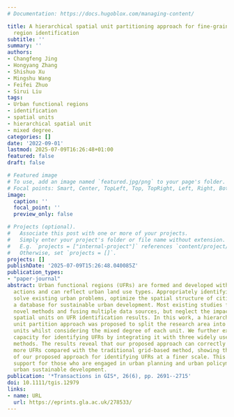 ```yaml
---
# Documentation: https://docs.hugoblox.com/managing-content/

title: A hierarchical spatial unit partitioning approach for fine-grained urban functional
  region identification
subtitle: ''
summary: ''
authors:
- Changfeng Jing
- Hongyang Zhang
- Shishuo Xu
- Mingshu Wang
- Feifei Zhuo
- Sirui Liu
tags:
- Urban functional regions
- identification
- spatial units
- hierarchical spatial unit
- mixed degree.
categories: []
date: '2022-09-01'
lastmod: 2025-07-09T16:26:48+01:00
featured: false
draft: false

# Featured image
# To use, add an image named `featured.jpg/png` to your page's folder.
# Focal points: Smart, Center, TopLeft, Top, TopRight, Left, Right, BottomLeft, Bottom, BottomRight.
image:
  caption: ''
  focal_point: ''
  preview_only: false

# Projects (optional).
#   Associate this post with one or more of your projects.
#   Simply enter your project's folder or file name without extension.
#   E.g. `projects = ["internal-project"]` references `content/project/deep-learning/index.md`.
#   Otherwise, set `projects = []`.
projects: []
publishDate: '2025-07-09T15:26:48.040085Z'
publication_types:
- "paper-journal"
abstract: Urban functional regions (UFRs) are formed and developed with human social
  actions and can reflect urban land use types. Appropriately identifying UFRs helps
  solve existing urban problems, optimize the spatial structure of cities, and provide
  a database for sustainable urban development. Most existing studies focus on developing
  novel methods and fusing multiple data sources, but neglect the impact of heterogeneous
  spatial units on UFR identification results. In this work, a hierarchical spatial
  unit partition approach was proposed to split the research area into many hierarchical
  units whilst considering the mixed degree of each unit. We further explored its
  capacity for identifying UFRs by integrating it with three widely used UFR identification
  methods. The results reveal that our proposed approach can correctly identify 10%
  more UFRs compared with the traditional grid-based method, showing the efficiency
  of our proposed approach for identifying UFRs at a finer scale. This work provides
  support for those who are engaged in urban planning and urban policymaking, promoting
  urban sustainable development.
publication: '*Transactions in GIS*, 26(6), pp. 2691--2715'
doi: 10.1111/tgis.12979
links:
- name: URL
  url: https://eprints.gla.ac.uk/278533/
---
```

